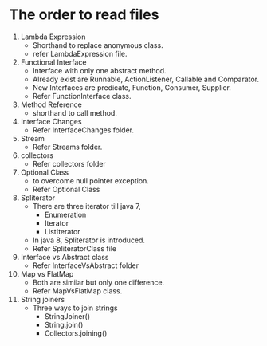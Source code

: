 # The order to read files
1) Lambda Expression
   - Shorthand to replace anonymous class.
   - refer LambdaExpression file.
2) Functional Interface
    - Interface with only one abstract method.
    - Already exist are Runnable, ActionListener, Callable and Comparator.
    - New Interfaces are predicate, Function, Consumer, Supplier.
    - Refer FunctionInterface class.
3) Method Reference
   - shorthand to call method.
4) Interface Changes
    - Refer InterfaceChanges folder.
5) Stream
   - Refer Streams folder.
6) collectors
   - Refer collectors folder
7) Optional Class
   - to overcome null pointer exception.
   - Refer Optional Class
8) Spliterator
   - There are three iterator till java 7,
     - Enumeration
     - Iterator
     - ListIterator
   - In java 8, Spliterator is introduced.
   - Refer SpliteratorClass file
9) Interface vs Abstract class
   - Refer InterfaceVsAbstract folder
10) Map vs FlatMap 
    - Both are similar but only one difference.
    - Refer MapVsFlatMap class.
11) String joiners
    - Three ways to join strings
      - StringJoiner()
      - String.join()
      - Collectors.joining()